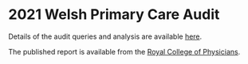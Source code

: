 # 2021 Welsh Primary Care Audit

Details of the audit queries and analysis are available [here](README.pdf).

The published report is available from the [Royal College of Physicians](https://www.rcplondon.ac.uk/projects/outputs/wales-primary-care-clinical-audit-report-2021).
